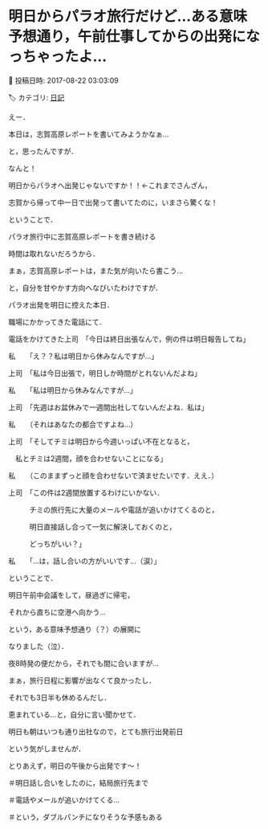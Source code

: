 # 明日からパラオ旅行だけど…ある意味予想通り，午前仕事してからの出発になっちゃったよ…

📅 投稿日時: 2017-08-22 03:03:09

🏷️ カテゴリ: [日記](cc4b5682fb7b8b144980957a978653fb0.md)

えー．


本日は，志賀高原レポートを書いてみようかなぁ…


と，思ったんですが．





なんと！


明日からパラオへ出発じゃないですか！！←これまでさんざん，


志賀から帰って中一日で出発って書いてたのに，いまさら驚くな！





ということで．


パラオ旅行中に志賀高原レポートを書き続ける


時間は取れないだろうから．


まぁ，志賀高原レポートは，また気が向いたら書こう…


と，自分を甘やかす方向へなびいたわけですが．





パラオ出発を明日に控えた本日．


職場にかかってきた電話にて．





電話をかけてきた上司　「今日は終日出張なんで，例の件は明日報告してね」





私　　「え？？私は明日から休みなんですが…」





上司　「私は今日出張で，明日しか時間がとれないんだよね」





私　　「私は明日から休みなんですが…」





上司　「先週はお盆休みで一週間出社してないんだよね．私は」





私　　（それはあなたの都合ですよね…）





上司　「そしてチミは明日から今週いっぱい不在となると，


　私とチミは2週間，顔を合わせないことになる」





私　　（このままずっと顔を合わせないで済ませたいです．ええ．）





上司　「この件は2週間放置するわけにいかない．


　　　チミの旅行先に大量のメールや電話が追いかけてくるのと，


　　　明日直接話し合って一気に解決しておくのと，


　　　どっちがいい？」





私　　「…は，話し合いの方がいいです…（涙）」





ということで．


明日午前中会議をして，昼過ぎに帰宅，


それから直ちに空港へ向かう…


という，ある意味予想通り（？）の展開に


なりました（泣）．


夜8時発の便だから，それでも間に合いますが…





まぁ，旅行日程に影響が出なくて良かったし．


それでも3日半も休めるんだし．


恵まれている…と，自分に言い聞かせて．





明日も朝はいつも通り出社なので，とても旅行出発前日


という気がしませんが．


とりあえず，明日の午後から出発です～！





＃明日話し合いをしたのに，結局旅行先まで


＃電話やメールが追いかけてくる…


＃という，ダブルパンチになりそうな予感もある
